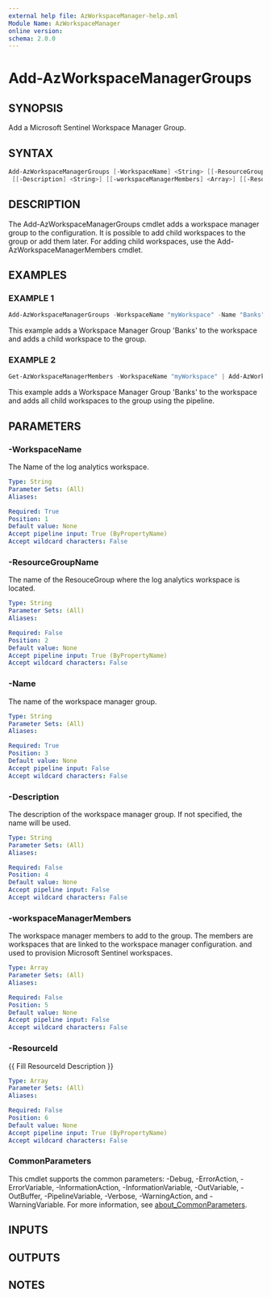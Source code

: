 ```yaml
---
external help file: AzWorkspaceManager-help.xml
Module Name: AzWorkspaceManager
online version:
schema: 2.0.0
---
```


# Add-AzWorkspaceManagerGroups

## SYNOPSIS
Add a Microsoft Sentinel Workspace Manager Group.

## SYNTAX

```powershell
Add-AzWorkspaceManagerGroups [-WorkspaceName] <String> [[-ResourceGroupName] <String>] [-Name] <String>
 [[-Description] <String>] [[-workspaceManagerMembers] <Array>] [[-ResourceId] <Array>] [<CommonParameters>]
```

## DESCRIPTION
The Add-AzWorkspaceManagerGroups cmdlet adds a workspace manager group to the configuration.
It is possible to add child workspaces to the group or add them later.
For adding child
workspaces, use the Add-AzWorkspaceManagerMembers cmdlet.

## EXAMPLES

### EXAMPLE 1
```powershell
Add-AzWorkspaceManagerGroups -WorkspaceName "myWorkspace" -Name "Banks" -workspaceManagerMembers 'myChildWorkspace(***)'
```

This example adds a Workspace Manager Group 'Banks' to the workspace and adds a child workspace to the group.

### EXAMPLE 2
```powershell
Get-AzWorkspaceManagerMembers -WorkspaceName "myWorkspace" | Add-AzWorkspaceManagerGroups -Name "Banks"
```

This example adds a Workspace Manager Group 'Banks' to the workspace and adds all child workspaces to the group using the pipeline.

## PARAMETERS

### -WorkspaceName
The Name of the log analytics workspace.

```yaml
Type: String
Parameter Sets: (All)
Aliases:

Required: True
Position: 1
Default value: None
Accept pipeline input: True (ByPropertyName)
Accept wildcard characters: False
```

### -ResourceGroupName
The name of the ResouceGroup where the log analytics workspace is located.

```yaml
Type: String
Parameter Sets: (All)
Aliases:

Required: False
Position: 2
Default value: None
Accept pipeline input: True (ByPropertyName)
Accept wildcard characters: False
```

### -Name
The name of the workspace manager group.

```yaml
Type: String
Parameter Sets: (All)
Aliases:

Required: True
Position: 3
Default value: None
Accept pipeline input: False
Accept wildcard characters: False
```

### -Description
The description of the workspace manager group.
If not specified, the name will be used.

```yaml
Type: String
Parameter Sets: (All)
Aliases:

Required: False
Position: 4
Default value: None
Accept pipeline input: False
Accept wildcard characters: False
```

### -workspaceManagerMembers
The workspace manager members to add to the group.
The members are workspaces that are linked to the workspace manager configuration.
and used to provision Microsoft Sentinel workspaces.

```yaml
Type: Array
Parameter Sets: (All)
Aliases:

Required: False
Position: 5
Default value: None
Accept pipeline input: False
Accept wildcard characters: False
```

### -ResourceId
{{ Fill ResourceId Description }}

```yaml
Type: Array
Parameter Sets: (All)
Aliases:

Required: False
Position: 6
Default value: None
Accept pipeline input: True (ByPropertyName)
Accept wildcard characters: False
```

### CommonParameters
This cmdlet supports the common parameters: -Debug, -ErrorAction, -ErrorVariable, -InformationAction, -InformationVariable, -OutVariable, -OutBuffer, -PipelineVariable, -Verbose, -WarningAction, and -WarningVariable. For more information, see [about_CommonParameters](http://go.microsoft.com/fwlink/?LinkID=113216).

## INPUTS

## OUTPUTS

## NOTES

